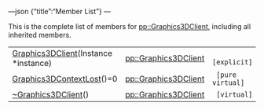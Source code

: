 —json {“title”:“Member List”} —

This is the complete list of members for <a href="/docs/native-client/pepper_beta/cpp/classpp_1_1_graphics3_d_client/" class="el">pp::Graphics3DClient</a>, including all inherited members.

<table><tbody><tr class="odd"><td><a href="/docs/native-client/pepper_beta/cpp/classpp_1_1_graphics3_d_client#af5302a53378a3a02f2a3a7edad5b0841" class="el">Graphics3DClient</a>(Instance *instance)</td><td><a href="/docs/native-client/pepper_beta/cpp/classpp_1_1_graphics3_d_client/" class="el">pp::Graphics3DClient</a></td><td><code> [explicit]</code></td></tr><tr class="even"><td><a href="/docs/native-client/pepper_beta/cpp/classpp_1_1_graphics3_d_client#aefef5681c4d39c0deef2d0b83caf77c8" class="el">Graphics3DContextLost</a>()=0</td><td><a href="/docs/native-client/pepper_beta/cpp/classpp_1_1_graphics3_d_client/" class="el">pp::Graphics3DClient</a></td><td><code> [pure virtual]</code></td></tr><tr class="odd"><td><a href="/docs/native-client/pepper_beta/cpp/classpp_1_1_graphics3_d_client#ae92f30610f425d3e530fc3f9a1276aae" class="el">~Graphics3DClient</a>()</td><td><a href="/docs/native-client/pepper_beta/cpp/classpp_1_1_graphics3_d_client/" class="el">pp::Graphics3DClient</a></td><td><code> [virtual]</code></td></tr></tbody></table>
